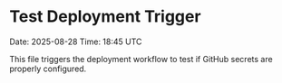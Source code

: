 # Test Deployment Trigger
Date: 2025-08-28
Time: 18:45 UTC

This file triggers the deployment workflow to test if GitHub secrets are properly configured.